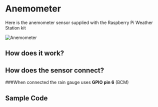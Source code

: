 # Anemometer

Here is the anemometer sensor supplied with the Raspberry Pi Weather Station kit

![Anemometer](images/anemometer.jpg)

## How does it work?



## How does the sensor connect?



###When connected the rain gauge uses **GPIO pin 6** (BCM)

## Sample Code
